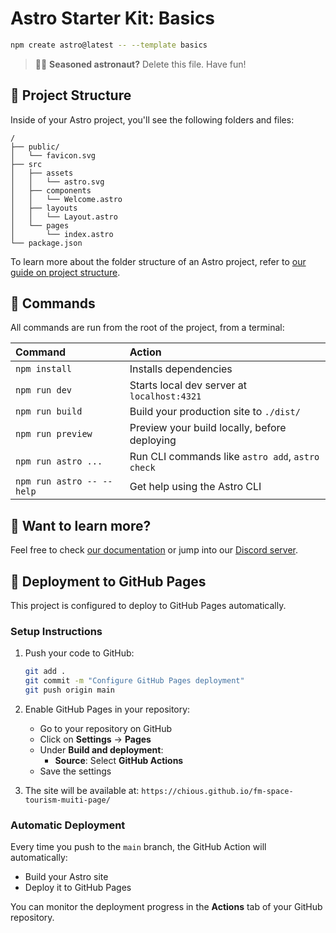 # Astro Starter Kit: Basics

```sh
npm create astro@latest -- --template basics
```

> 🧑‍🚀 **Seasoned astronaut?** Delete this file. Have fun!

## 🚀 Project Structure

Inside of your Astro project, you'll see the following folders and files:

```text
/
├── public/
│   └── favicon.svg
├── src
│   ├── assets
│   │   └── astro.svg
│   ├── components
│   │   └── Welcome.astro
│   ├── layouts
│   │   └── Layout.astro
│   └── pages
│       └── index.astro
└── package.json
```

To learn more about the folder structure of an Astro project, refer to [our guide on project structure](https://docs.astro.build/en/basics/project-structure/).

## 🧞 Commands

All commands are run from the root of the project, from a terminal:

| Command                   | Action                                           |
| :------------------------ | :----------------------------------------------- |
| `npm install`             | Installs dependencies                            |
| `npm run dev`             | Starts local dev server at `localhost:4321`      |
| `npm run build`           | Build your production site to `./dist/`          |
| `npm run preview`         | Preview your build locally, before deploying     |
| `npm run astro ...`       | Run CLI commands like `astro add`, `astro check` |
| `npm run astro -- --help` | Get help using the Astro CLI                     |

## 👀 Want to learn more?

Feel free to check [our documentation](https://docs.astro.build) or jump into our [Discord server](https://astro.build/chat).

## 🚀 Deployment to GitHub Pages

This project is configured to deploy to GitHub Pages automatically.

### Setup Instructions

1. Push your code to GitHub:

   ```sh
   git add .
   git commit -m "Configure GitHub Pages deployment"
   git push origin main
   ```

2. Enable GitHub Pages in your repository:

   - Go to your repository on GitHub
   - Click on **Settings** → **Pages**
   - Under **Build and deployment**:
     - **Source**: Select **GitHub Actions**
   - Save the settings

3. The site will be available at:
   `https://chious.github.io/fm-space-tourism-muiti-page/`

### Automatic Deployment

Every time you push to the `main` branch, the GitHub Action will automatically:

- Build your Astro site
- Deploy it to GitHub Pages

You can monitor the deployment progress in the **Actions** tab of your GitHub repository.
